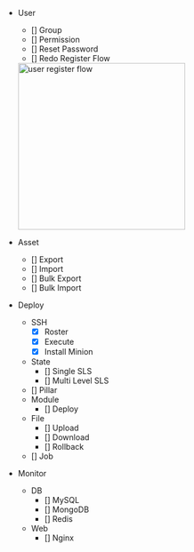 - User
    - [] Group
    - [] Permission
    - [] Reset Password
    - [] Redo Register Flow
    
    <img alt="user register flow" src="https://github.com/MiracleYoung/MiracleOps/raw/master/static/images/todolist/user-register-flow.png" width="300">
- Asset
    - [] Export
    - [] Import
    - [] Bulk Export
    - [] Bulk Import
- Deploy
    - SSH
        - [x] Roster
        - [x] Execute
        - [x] Install Minion
    - State
        - [] Single SLS
        - [] Multi Level SLS 
    - [] Pillar
    - Module
        - [] Deploy
    - File
        - [] Upload
        - [] Download
        - [] Rollback
    - [] Job
- Monitor
    - DB
        - [] MySQL
        - [] MongoDB
        - [] Redis
    - Web
        - [] Nginx
        
